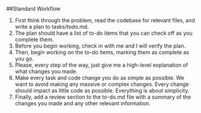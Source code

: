 ##Standard Workflow
1. First think through the problem, read the codebase for relevant files, and write a plan to tasks/todo.md.
2. The plan should have a list of to-do items that you can check off as you complete them.
3. Before you begin working, check in with me and I will verify the plan.
4. Then, begin working on the to-do items, marking them as complete as you go.
5. Please, every step of the way, just give me a high-level explanation of what changes you made.
6. Make every task and code change you do as simple as possible. We want to avoid making any massive or complex changes. Every change should impact as little code as possible. Everything is about simplicity.
7. Finally, add a review section to the to-do.md file with a summary of the changes you made and any other relevant information. 